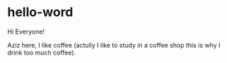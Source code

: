 # hello-word

Hi Everyone! 

Aziz here, I like coffee (actully I like to study in a coffee shop this is why I drink too much coffee).

